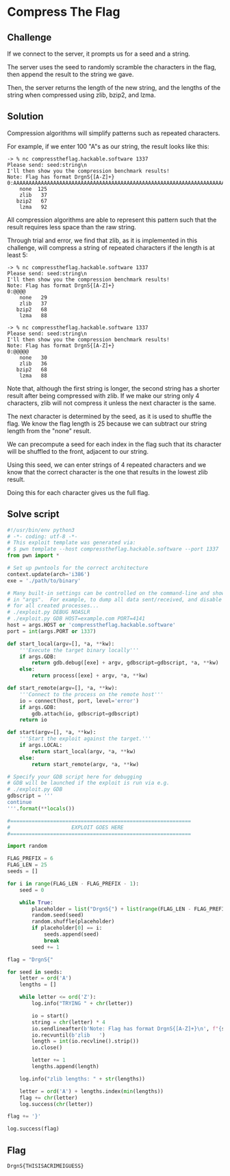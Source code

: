 # Compress The Flag

## Challenge

If we connect to the server, it prompts us for a seed and a string.

The server uses the seed to randomly scramble the characters in the flag, then append the result to the string we gave.

Then, the server returns the length of the new string, and the lengths of the string when compressed using zlib, bzip2, and lzma.

## Solution

Compression algorithms will simplify patterns such as repeated characters.

For example, if we enter 100 "A"s as our string, the result looks like this:

```
-> % nc compresstheflag.hackable.software 1337
Please send: seed:string\n
I'll then show you the compression benchmark results!
Note: Flag has format DrgnS{[A-Z]+}
0:AAAAAAAAAAAAAAAAAAAAAAAAAAAAAAAAAAAAAAAAAAAAAAAAAAAAAAAAAAAAAAAAAAAAAAAAAAAAAAAAAAAAAAAAAAAAAAAAAAAA
    none  125
    zlib   37
   bzip2   67
    lzma   92

```

All compression algorithms are able to represent this pattern such that the result requires less space than the raw string.

Through trial and error, we find that zlib, as it is implemented in this challenge, will compress a string of repeated characters if the length is at least 5:

```
-> % nc compresstheflag.hackable.software 1337
Please send: seed:string\n
I'll then show you the compression benchmark results!
Note: Flag has format DrgnS{[A-Z]+}
0:@@@@
    none   29
    zlib   37
   bzip2   68
    lzma   88

-> % nc compresstheflag.hackable.software 1337
Please send: seed:string\n
I'll then show you the compression benchmark results!
Note: Flag has format DrgnS{[A-Z]+}
0:@@@@@
    none   30
    zlib   36
   bzip2   68
    lzma   88

```

Note that, although the first string is longer, the second string has a shorter result after being compressed with zlib.
If we make our string only 4 characters, zlib will not compress it unless the next character is the same.

The next character is determined by the seed, as it is used to shuffle the flag.
We know the flag length is 25 because we can subtract our string length from the "none" result.

We can precompute a seed for each index in the flag such that its character will be shuffled to the front, adjacent to our string.

Using this seed, we can enter strings of 4 repeated characters and we know that the correct character is the one that results in the lowest zlib result.

Doing this for each character gives us the full flag.

## Solve script

```py
#!/usr/bin/env python3
# -*- coding: utf-8 -*-
# This exploit template was generated via:
# $ pwn template --host compresstheflag.hackable.software --port 1337
from pwn import *

# Set up pwntools for the correct architecture
context.update(arch='i386')
exe = './path/to/binary'

# Many built-in settings can be controlled on the command-line and show up
# in "args".  For example, to dump all data sent/received, and disable ASLR
# for all created processes...
# ./exploit.py DEBUG NOASLR
# ./exploit.py GDB HOST=example.com PORT=4141
host = args.HOST or 'compresstheflag.hackable.software'
port = int(args.PORT or 1337)

def start_local(argv=[], *a, **kw):
    '''Execute the target binary locally'''
    if args.GDB:
        return gdb.debug([exe] + argv, gdbscript=gdbscript, *a, **kw)
    else:
        return process([exe] + argv, *a, **kw)

def start_remote(argv=[], *a, **kw):
    '''Connect to the process on the remote host'''
    io = connect(host, port, level='error')
    if args.GDB:
        gdb.attach(io, gdbscript=gdbscript)
    return io

def start(argv=[], *a, **kw):
    '''Start the exploit against the target.'''
    if args.LOCAL:
        return start_local(argv, *a, **kw)
    else:
        return start_remote(argv, *a, **kw)

# Specify your GDB script here for debugging
# GDB will be launched if the exploit is run via e.g.
# ./exploit.py GDB
gdbscript = '''
continue
'''.format(**locals())

#===========================================================
#                    EXPLOIT GOES HERE
#===========================================================

import random

FLAG_PREFIX = 6
FLAG_LEN = 25
seeds = []

for i in range(FLAG_LEN - FLAG_PREFIX - 1):
    seed = 0

    while True:
        placeholder = list("DrgnS{") + list(range(FLAG_LEN - FLAG_PREFIX - 1)) + ['}']
        random.seed(seed)
        random.shuffle(placeholder)
        if placeholder[0] == i:
            seeds.append(seed)
            break
        seed += 1

flag = "DrgnS{"

for seed in seeds:
    letter = ord('A')
    lengths = []

    while letter <= ord('Z'):
        log.info("TRYING " + chr(letter))

        io = start()
        string = chr(letter) * 4
        io.sendlineafter(b'Note: Flag has format DrgnS{[A-Z]+}\n', f"{seed}:{string}".encode())
        io.recvuntil(b'zlib   ')
        length = int(io.recvline().strip())
        io.close()

        letter += 1
        lengths.append(length)

    log.info("zlib lengths: " + str(lengths))

    letter = ord('A') + lengths.index(min(lengths))
    flag += chr(letter)
    log.success(chr(letter))

flag += '}'

log.success(flag)
```

## Flag

`DrgnS{THISISACRIMEIGUESS}`

